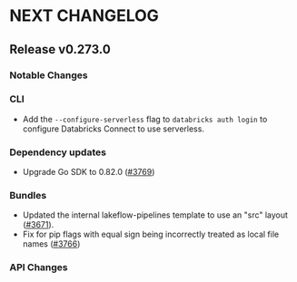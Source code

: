 # NEXT CHANGELOG

## Release v0.273.0

### Notable Changes

### CLI

* Add the `--configure-serverless` flag to `databricks auth login` to configure Databricks Connect to use serverless.

### Dependency updates
* Upgrade Go SDK to 0.82.0 ([#3769](https://github.com/databricks/cli/pull/3769))

### Bundles
* Updated the internal lakeflow-pipelines template to use an "src" layout ([#3671](https://github.com/databricks/cli/pull/3671)).
* Fix for pip flags with equal sign being incorrectly treated as local file names ([#3766](https://github.com/databricks/cli/pull/3766))

### API Changes
